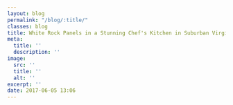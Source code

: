 ```yaml
---
layout: blog
permalink: "/blog/:title/"
classes: blog
title: White Rock Panels in a Stunning Chef's Kitchen in Suburban Virginia
meta:
  title: ''
  description: ''
image:
  src: ''
  title: ''
  alt: ''
excerpt: ''
date: 2017-06-05 13:06
---
```

